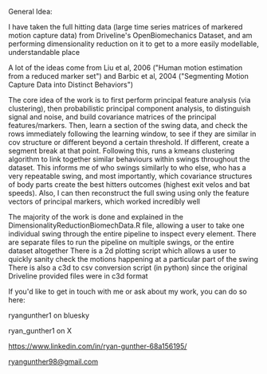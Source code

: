 General Idea:

I have taken the full hitting data (large time series matrices of markered motion capture data) from Driveline's OpenBiomechanics Dataset, and am performing dimensionality reduction on it to get to a more easily modellable, understandable place

A lot of the ideas come from Liu et al, 2006 ("Human motion estimation from a reduced marker set") and Barbic et al, 2004 ("Segmenting Motion Capture Data into Distinct Behaviors")

The core idea of the work is to first perform principal feature analysis (via clustering), then probabilistic principal component analysis, to distinguish signal and noise, and build covariance matrices of the principal features/markers. Then, learn a section of the swing data, and check the rows immediately following the learning window, to see if they are similar in cov structure or different beyond a certain threshold. If different, create a segment break at that point. Following this, runs a kmeans clustering algorithm to link together similar behaviours within swings throughout the dataset. This informs me of who swings similarly to who else, who has a very repeatable swing, and most importantly, which covariance structures of body parts create the best hitters outcomes (highest exit velos and bat speeds). Also, I can then reconstruct the full swing using only the feature vectors of principal markers, which worked incredibly well

The majority of the work is done and explained in the DimensionalityReductionBiomechData.R file, allowing a user to take one individual swing through the entire pipeline to inspect every element. There are separate files to run the pipeline on multiple swings, or the entire dataset altogether
There is a 2d plotting script which allows a user to quickly sanity check the motions happening at a particular part of the swing
There is also a c3d to csv conversion script (in python) since the original Driveline provided files were in c3d format

If you'd like to get in touch with me or ask about my work, you can do so here:

ryangunther1 on bluesky

ryan_gunther1 on X

https://www.linkedin.com/in/ryan-gunther-68a156195/

ryangunther98@gmail.com
